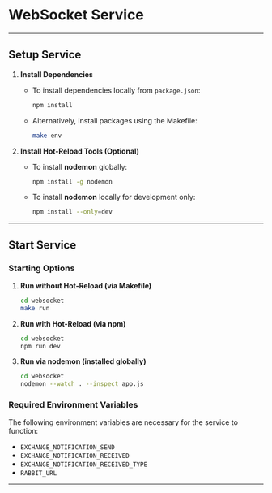 # WebSocket Service

---

## **Setup Service**

1. **Install Dependencies**

   - To install dependencies locally from `package.json`:
     ```bash
     npm install
     ```

   - Alternatively, install packages using the Makefile:
     ```bash
     make env
     ```

2. **Install Hot-Reload Tools (Optional)**

   - To install **nodemon** globally:
     ```bash
     npm install -g nodemon
     ```

   - To install **nodemon** locally for development only:
     ```bash
     npm install --only=dev
     ```

---

## **Start Service**

### Starting Options

1. **Run without Hot-Reload (via Makefile)**  
   ```bash
   cd websocket
   make run
   ```

2. **Run with Hot-Reload (via npm)**  
   ```bash
   cd websocket
   npm run dev
   ```

3. **Run via nodemon (installed globally)**  
   ```bash
   cd websocket
   nodemon --watch . --inspect app.js
   ```

### Required Environment Variables
The following environment variables are necessary for the service to function:

- `EXCHANGE_NOTIFICATION_SEND`
- `EXCHANGE_NOTIFICATION_RECEIVED`
- `EXCHANGE_NOTIFICATION_RECEIVED_TYPE`
- `RABBIT_URL`

---